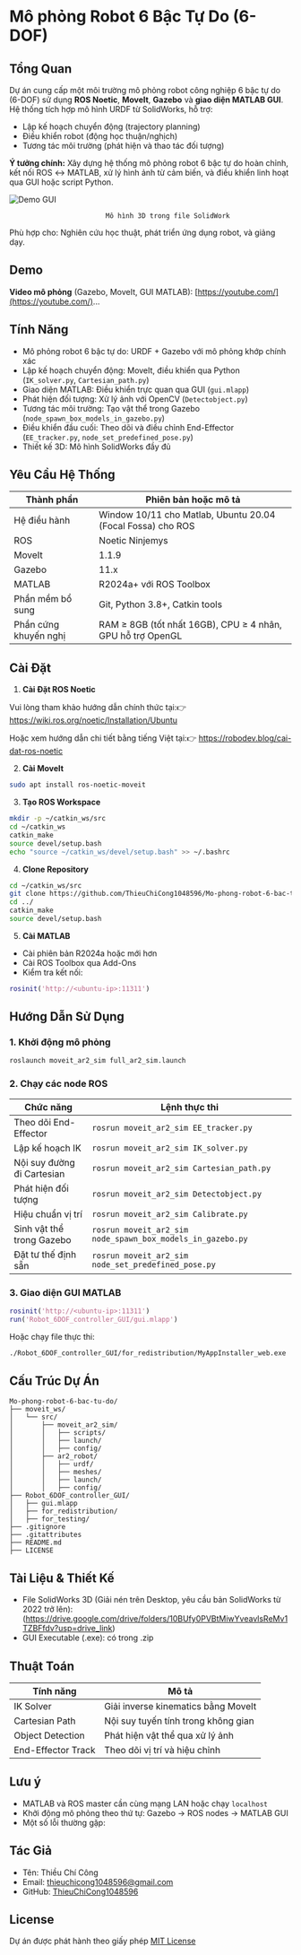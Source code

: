 # Mô phỏng Robot 6 Bậc Tự Do (6-DOF)

## Tổng Quan

Dự án cung cấp một môi trường mô phỏng robot công nghiệp 6 bậc tự do (6-DOF) sử dụng **ROS Noetic**, **MoveIt**, **Gazebo** và **giao diện MATLAB GUI**. Hệ thống tích hợp mô hình URDF từ SolidWorks, hỗ trợ:

* Lập kế hoạch chuyển động (trajectory planning)
* Điều khiển robot (động học thuận/nghịch)
* Tương tác môi trường (phát hiện và thao tác đối tượng)

**Ý tưởng chính:** Xây dựng hệ thống mô phỏng robot 6 bậc tự do hoàn chỉnh, kết nối ROS ↔ MATLAB, xử lý hình ảnh từ cảm biến, và điều khiển linh hoạt qua GUI hoặc script Python.


![Demo GUI](https://drive.google.com/uc?export=view&id=1YwCPNcOnOscLRBTUyOEucLvSFvD39UGx)

                            Mô hình 3D trong file SolidWork 
Phù hợp cho: Nghiên cứu học thuật, phát triển ứng dụng robot, và giảng dạy.

## Demo

**Video mô phỏng** (Gazebo, MoveIt, GUI MATLAB):
[https://youtube.com/](https://youtube.com/)...

## Tính Năng

* Mô phỏng robot 6 bậc tự do: URDF + Gazebo với mô phỏng khớp chính xác
* Lập kế hoạch chuyển động: MoveIt, điều khiển qua Python (`IK_solver.py`, `Cartesian_path.py`)
* Giao diện MATLAB: Điều khiển trực quan qua GUI (`gui.mlapp`)
* Phát hiện đối tượng: Xử lý ảnh với OpenCV (`Detectobject.py`)
* Tương tác môi trường: Tạo vật thể trong Gazebo (`node_spawn_box_models_in_gazebo.py`)
* Điều khiển đầu cuối: Theo dõi và điều chỉnh End-Effector (`EE_tracker.py`, `node_set_predefined_pose.py`)
* Thiết kế 3D: Mô hình SolidWorks đầy đủ

## Yêu Cầu Hệ Thống

| Thành phần            | Phiên bản hoặc mô tả                                        |
| --------------------- | ----------------------------------------------------------  |
| Hệ điều hành          | Window 10/11 cho Matlab, Ubuntu 20.04 (Focal Fossa) cho ROS |
| ROS                   | Noetic Ninjemys                                             |
| MoveIt                | 1.1.9                                                       |
| Gazebo                | 11.x                                                        |
| MATLAB                | R2024a+ với ROS Toolbox                                     |
| Phần mềm bổ sung      | Git, Python 3.8+, Catkin tools                              |
| Phần cứng khuyến nghị | RAM ≥ 8GB (tốt nhất 16GB), CPU ≥ 4 nhân, GPU hỗ trợ OpenGL  |

## Cài Đặt

1. **Cài Đặt ROS Noetic**

Vui lòng tham khảo hướng dẫn chính thức tại:👉 https://wiki.ros.org/noetic/Installation/Ubuntu

Hoặc xem hướng dẫn chi tiết bằng tiếng Việt tại:👉 https://robodev.blog/cai-dat-ros-noetic

2. **Cài MoveIt**

```bash
sudo apt install ros-noetic-moveit
```

3. **Tạo ROS Workspace**

```bash
mkdir -p ~/catkin_ws/src
cd ~/catkin_ws
catkin_make
source devel/setup.bash
echo "source ~/catkin_ws/devel/setup.bash" >> ~/.bashrc
```

4. **Clone Repository**

```bash
cd ~/catkin_ws/src
git clone https://github.com/ThieuChiCong1048596/Mo-phong-robot-6-bac-tu-do.git
cd ../
catkin_make
source devel/setup.bash
```

5. **Cài MATLAB**

* Cài phiên bản R2024a hoặc mới hơn
* Cài ROS Toolbox qua Add-Ons
* Kiểm tra kết nối:

```matlab
rosinit('http://<ubuntu-ip>:11311')
```

## Hướng Dẫn Sử Dụng

### 1. Khởi động mô phỏng

```bash
roslaunch moveit_ar2_sim full_ar2_sim.launch
```

### 2. Chạy các node ROS

| Chức năng                  | Lệnh thực thi                                              |
| -------------------------- | ---------------------------------------------------------- |
| Theo dõi End-Effector      | `rosrun moveit_ar2_sim EE_tracker.py`                      |
| Lập kế hoạch IK            | `rosrun moveit_ar2_sim IK_solver.py`                       |
| Nội suy đường đi Cartesian | `rosrun moveit_ar2_sim Cartesian_path.py`                  |
| Phát hiện đối tượng        | `rosrun moveit_ar2_sim Detectobject.py`                    |
| Hiệu chuẩn vị trí          | `rosrun moveit_ar2_sim Calibrate.py`                       |
| Sinh vật thể trong Gazebo  | `rosrun moveit_ar2_sim node_spawn_box_models_in_gazebo.py` |
| Đặt tư thế định sẵn        | `rosrun moveit_ar2_sim node_set_predefined_pose.py`        |

### 3. Giao diện GUI MATLAB

```matlab
rosinit('http://<ubuntu-ip>:11311')
run('Robot_6DOF_controller_GUI/gui.mlapp')
```

Hoặc chạy file thực thi:

```bash
./Robot_6DOF_controller_GUI/for_redistribution/MyAppInstaller_web.exe
```

## Cấu Trúc Dự Án

```text
Mo-phong-robot-6-bac-tu-do/
├── moveit_ws/
│   └── src/
│       ├── moveit_ar2_sim/
│       │   ├── scripts/
│       │   ├── launch/
│       │   ├── config/
│       ├── ar2_robot/
│       │   ├── urdf/
│       │   ├── meshes/
│       │   ├── launch/
│       │   ├── config/
├── Robot_6DOF_controller_GUI/
│   ├── gui.mlapp
│   ├── for_redistribution/
│   ├── for_testing/
├── .gitignore
├── .gitattributes
├── README.md
├── LICENSE
```

## Tài Liệu & Thiết Kế

* File SolidWorks 3D (Giải nén trên Desktop, yêu cầu bản SolidWorks từ 2022 trở lên): (https://drive.google.com/drive/folders/10BUfy0PVBtMiwYveavlsReMv1TZBFfdv?usp=drive_link)
* GUI Executable (.exe): có trong .zip

## Thuật Toán

| Tính năng          | Mô tả                               |
| ------------------ | ----------------------------------- |
| IK Solver          | Giải inverse kinematics bằng MoveIt |
| Cartesian Path     | Nội suy tuyến tính trong không gian |
| Object Detection   | Phát hiện vật thể qua xử lý ảnh     |
| End-Effector Track | Theo dõi vị trí và hiệu chỉnh       |

## Lưu ý

* MATLAB và ROS master cần cùng mạng LAN hoặc chạy `localhost`
* Khởi động mô phỏng theo thứ tự: Gazebo → ROS nodes → MATLAB GUI
* Một số lỗi thường gặp:



## Tác Giả

* Tên: Thiều Chí Công
* Email: [thieuchicong1048596@gmail.com](mailto:thieuchicong1048596@gmail.com)
* GitHub: [ThieuChiCong1048596](https://github.com/ThieuChiCong1048596)

## License

Dự án được phát hành theo giấy phép [MIT License](./LICENSE)
